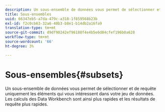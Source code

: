 ```yaml
---
description: Un sous-ensemble de données vous permet de sélectionner et de requête uniquement les éléments qui vous intéressent dans votre jeu de données. Les calculs des Data Workbench sont ainsi plus rapides et les résultats de requête plus rapides.
title: Sous-ensembles
uuid: 66347eb5-a7da-479c-a318-1f859568b23b
exl-id: f2c0cb63-32a6-40b3-b8e1-b14db2a16fa9
translation-type: tm+mt
source-git-commit: d9df90242ef96188f4e4b5e6d04cfef196b0a628
workflow-type: tm+mt
source-wordcount: '66'
ht-degree: 3%

---
```


# Sous-ensembles{#subsets}

Un sous-ensemble de données vous permet de sélectionner et de requête uniquement les éléments qui vous intéressent dans votre jeu de données. Les calculs des Data Workbench sont ainsi plus rapides et les résultats de requête plus rapides.
